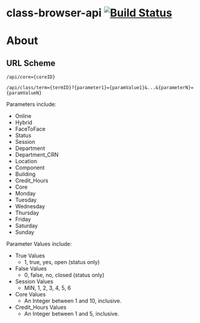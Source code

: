 # class-browser-api [![Build Status](https://travis-ci.org/robert-vo/class-browser-api.svg?branch=master)](https://travis-ci.org/robert-vo/class-browser-api)

# About

## URL Scheme
```
/api/core={coreID}
```

```
/api/class/term={termID}?{parameter1}={paramValue1}&...&{parameterN}={paramValueN}
```

Parameters include:
  * Online
  * Hybrid
  * FaceToFace
  * Status
  * Session
  * Department
  * Department_CRN
  * Location
  * Component
  * Building
  * Credit_Hours
  * Core
  * Monday
  * Tuesday
  * Wednesday
  * Thursday
  * Friday
  * Saturday
  * Sunday

Parameter Values include: 
  * True Values
    * 1, true, yes, open (status only)
  * False Values
    * 0, false, no, closed (status only)
  * Session Values
    * MIN, 1, 2, 3, 4, 5, 6
  * Core Values
    * An Integer between 1 and 10, inclusive.
  * Credit_Hours Values
    * An Integer between 1 and 5, inclusive.
